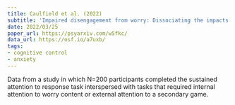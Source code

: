 ```yaml
---
title: Caulfield et al. (2022)
subtitle: 'Impaired disengagement from worry: Dissociating the impacts of valence and internally-directed attention'
date: 2022/03/25
paper_url: https://psyarxiv.com/w5fkc/
data_url: https://osf.io/a7uxb/
tags:
- cognitive control
- anxiety
---
```


Data from a study in which N=200 participants completed the sustained attention to response task interspersed with tasks that required internal attention to worry content or external attention to a secondary game.
